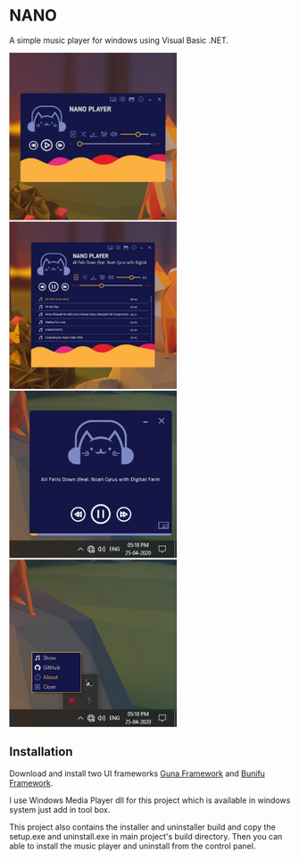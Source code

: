 # NANO
A simple music player for windows using Visual Basic .NET.

<img src="preview/pic1.png" alt="Screenshot" width="300px">
<img src="preview/pic4.png" alt="Screenshot" width="300px">
<img src="preview/pic2.png" alt="Screenshot" width="300px">
<img src="preview/pic3.png" alt="Screenshot" width="300px">

## Installation
Download and install two UI frameworks [Guna Framework](https://gunaframework.com/) and [Bunifu Framework](https://bunifuframework.com/).

I use Windows Media Player dll for this project which is available in windows system just add in tool box.

This project also contains the installer and uninstaller build and copy the setup.exe and uninstall.exe in main project's build directory. Then you can able to install the music player and uninstall from the control panel. 
